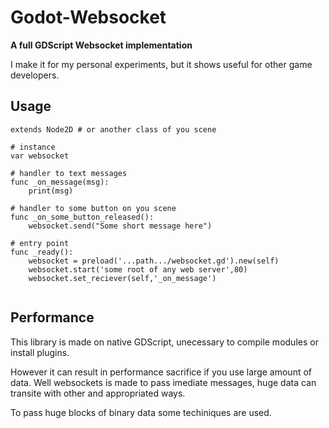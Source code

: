 # Godot-Websocket
**A full GDScript Websocket implementation**

I make it for my personal experiments, but it shows useful for other game developers.


## Usage

```gdscript
extends Node2D # or another class of you scene

# instance
var websocket

# handler to text messages
func _on_message(msg):
	print(msg)

# handler to some button on you scene
func _on_some_button_released():
	websocket.send("Some short message here")

# entry point
func _ready():
	websocket = preload('...path.../websocket.gd').new(self)
	websocket.start('some root of any web server',80)
	websocket.set_reciever(self,'_on_message')


```

## Performance

This library is made on native GDScript, unecessary to compile modules or install plugins.

However it can result in performance sacrifice if you use large amount of data. Well websockets is made to pass imediate messages, huge data can transite with other and appropriated ways.

To pass huge blocks of binary data some techiniques are used.
